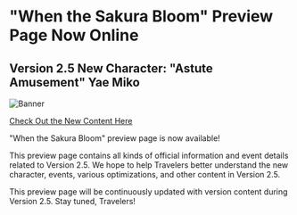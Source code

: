 # "When the Sakura Bloom" Preview Page Now Online
## Version 2.5 New Character: "Astute Amusement" Yae Miko
![Banner](https://uploadstatic-sea.mihoyo.com/announcement/2022/02/07/bb2f0cfa0ec6a21e205ea94161a0ae3f_4104248930938249267.jpg)

[Check Out the New Content Here](https://webstatic-sea.mihoyo.com/ys/event/e20210601blue_post/index.html?gamewebview=1&page_sn=d4a30f5deded490c&mode=fullscreen#/ )

"When the Sakura Bloom" preview page is now available!

This preview page contains all kinds of official information and event details related to Version 2.5. We hope to help Travelers better understand the new character, events, various optimizations, and other content in Version 2.5.

This preview page will be continuously updated with version content during Version 2.5. Stay tuned, Travelers!
